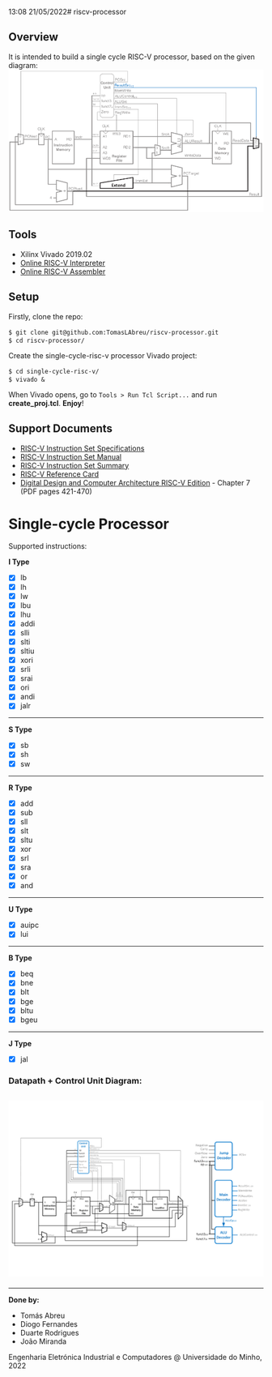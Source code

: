 13:08 21/05/2022# riscv-processor

## Overview
It is intended to build a single cycle RISC-V processor, based on the given diagram:\
![Complete single-cycle processor](doc/single-cycle-proc.png)

## Tools
- Xilinx Vivado 2019.02
- [Online RISC-V Interpreter](https://www.cs.cornell.edu/courses/cs3410/2019sp/riscv/interpreter/)
- [Online RISC-V Assembler](https://riscvasm.lucasteske.dev/#)

## Setup
Firstly, clone the repo:
```
$ git clone git@github.com:TomasLAbreu/riscv-processor.git
$ cd riscv-processor/
```
Create the single-cycle-risc-v processor Vivado project:
```
$ cd single-cycle-risc-v/
$ vivado &
```
When Vivado opens, go to `Tools > Run Tcl Script...` and run **create_proj.tcl**.
**Enjoy**!

## Support Documents
- [RISC-V Instruction Set Specifications](https://msyksphinz-self.github.io/riscv-isadoc/html/index.html)
- [RISC-V Instruction Set Manual](https://github.com/TomasLAbreu/riscv-processor/blob/main/doc/riscv-spec-20191213.pdf)
- [RISC-V Instruction Set Summary](https://github.com/TomasLAbreu/riscv-processor/blob/main/doc/RISC-V-Instruction-Set-Summary.pdf)
- [RISC-V Reference Card](https://github.com/TomasLAbreu/riscv-processor/blob/main/doc/RISC-V_referenceCard.pdf)
- [Digital Design and Computer Architecture RISC-V Edition](https://github.com/TomasLAbreu/riscv-processor/blob/main/doc/Digital-Design-And-Computer-Architecture-RISC-V-Edition.pdf) - Chapter 7 (PDF pages 421-470)

# Single-cycle Processor
Supported instructions:

**I Type**
- [x] lb
- [x] lh
- [x] lw
- [x] lbu
- [x] lhu
- [x] addi
- [x] slli
- [x] slti
- [x] sltiu
- [x] xori
- [x] srli
- [x] srai
- [x] ori
- [x] andi
- [x] jalr

---
**S Type**
- [x] sb
- [x] sh
- [x] sw

---
**R Type**
- [x] add
- [x] sub
- [x] sll
- [x] slt
- [x] sltu
- [x] xor
- [x] srl
- [x] sra
- [x] or
- [x] and

---
**U Type**
- [x] auipc
- [x] lui

---
**B Type**
- [x] beq
- [x] bne
- [x] blt
- [x] bge
- [x] bltu
- [x] bgeu

---
**J Type**
- [x] jal

### Datapath + Control Unit Diagram:
![Datapaht_SC_Diagram](SingleCycle_Design/diagram.png)
-----

-----
**Done by:**

- Tomás Abreu
- Diogo Fernandes
- Duarte Rodrigues
- João Miranda

Engenharia Eletrónica Industrial e Computadores @ Universidade do Minho, 2022
